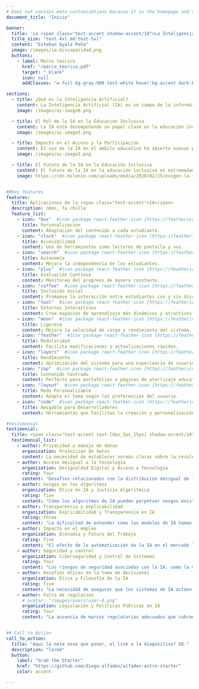 ```yaml
---
# Does not contain meta customizations because it is the homepage and config is already set in the config file
document_title: "Inicio"

banner:
  title: 'La <span class="text-accent shadow-accent/10">La Inteligencia Artificial</span>  aplicada al aprendizaje como soporte para personas con <span class="text-secondary"> discapacidad</span>'
  title_size: "text-4xl md:text-5xl"
  content: "Esteban Ayala Peña"  
  image: /images/ia-discapacidad.png
  buttons:
    - label: Marco teorico
      href: "/marco_teorico.pdf"
      target: "_blank"
      icon: null
      addClasses: "w-full bg-gray-900 text-white hover:bg-accent dark:border-white/10 dark:border"

sections:
  - title: ¿Qué es la Inteligencia Artificial?
    content: La Inteligencia Artificial (IA) es un campo de la informática que busca desarrollar sistemas capaces de realizar tareas que requieren inteligencia humana, como la percepción, el razonamiento, el aprendizaje y la toma de decisiones. A través de diversas tecnologías, la IA permite a las máquinas "aprender" de los datos, adaptarse a diferentes contextos y realizar tareas complejas de manera autónoma.
    image: /images/ai-image8.png

  - title: El Rol de la IA en la Educación Inclusiva
    content: La IA está desempeñando un papel clave en la educación inclusiva, al permitir que las personas con diversas discapacidades tengan acceso a oportunidades de aprendizaje que antes podrían haber sido inaccesibles. La educación inclusiva busca integrar a todos los estudiantes, independientemente de sus habilidades o discapacidades, en el mismo entorno educativo, y la IA facilita esta inclusión al proporcionar herramientas personalizadas que se adaptan a las necesidades específicas de cada alumno.
    image: /images/ai-image5.png

  - title: Impacto en el Acceso y la Participación
    content: El uso de la IA en el ámbito educativo ha abierto nuevas puertas para mejorar el acceso a los contenidos, la participación en las actividades académicas y la interacción social entre los estudiantes. Gracias a herramientas impulsadas por IA, los estudiantes con discapacidades pueden disfrutar de un entorno de aprendizaje más accesible y participativo. La IA elimina barreras tradicionales, como la falta de materiales adaptados o el acceso limitado a métodos de enseñanza especializados.
    image: /images/ai-image3.png

  - title: El Futuro de la IA en la Educación Inclusiva
    content: El futuro de la IA en la educación inclusiva es extremadamente prometedor. Se espera que en los próximos años las herramientas basadas en IA continúen evolucionando, ofreciendo experiencias de aprendizaje aún más personalizadas y adaptativas. Las plataformas de aprendizaje autónomas y los sistemas de asistencia inteligente tienen el potencial de transformar el acceso a la educación, permitiendo que todos los estudiantes, independientemente de sus habilidades o discapacidades, reciban la enseñanza que necesitan para alcanzar su máximo potencial.
    image: https://cdn.milenio.com/uploads/media/2020/02/25/exigen-la-intervencion-de-autoridades.jpg


##key features
features:
  title: Aplicaciones de la <span class="text-accent">IA</span>
  description: nmms, fa chilla
  feature_list:
    - icon: "box"  #icon package react-feather-icon [https://feathericons.com/]
      title: Personalización
      content: Adaptación del contenido a cada estudiante. 
    - icon: "clock"  #icon package react-feather-icon [https://feathericons.com/]
      title: Accesibilidad
      content: Uso de herramientas como lectores de pantalla y voz.
    - icon: "search"  #icon package react-feather-icon [https://feathericons.com/]
      title: Autonomía
      content: Mejora la independencia de los estudiantes.
    - icon: "plus"  #icon package react-feather-icon [https://feathericons.com/]
      title: Evaluación Continua
      content: Monitoreo del progreso de manera constante.
    - icon: "coffee"  #icon package react-feather-icon [https://feathericons.com/]
      title: Inclusión Social
      content: Promueve la interacción entre estudiantes con y sin discapacidad.
    - icon: "tool"  #icon package react-feather-icon [https://feathericons.com/]
      title: Entornos Interactivos
      content: Crea espacios de aprendizaje más dinámicos y atractivos.
    - icon: "moon"  #icon package react-feather-icon [https://feathericons.com/]
      title: Ligereza
      content: Mejora la velocidad de carga y rendimiento del sistema.
    - icon: "feather"  #icon package react-feather-icon [https://feathericons.com/]
      title: Modularidad
      content: Facilita modificaciones y actualizaciones rápidas.
    - icon: "layers"  #icon package react-feather-icon [https://feathericons.com/]
      title: Rendimiento
      content: Optimización del sistema para una experiencia de usuario más fluida.
    - icon: "zap"  #icon package react-feather-icon [https://feathericons.com/]
      title: Contenido Centrado
      content: Perfecto para portafolios o páginas de aterrizaje educativas.
    - icon: "layout"  #icon package react-feather-icon [https://feathericons.com/]
      title: Modo Personalizable
      content: Adapta el tema según las preferencias del usuario.
    - icon: "code"  #icon package react-feather-icon [https://feathericons.com/]
      title: Amigable para Desarrolladores
      content: Herramientas que facilitan la creación y personalización

#testimonial
testimonial:
  title: <span class="text-accent text-[0px_5px_15px] shadow-accent/10">Retos y Desafios</span> de la IA
  testimonial_list:
    - author: Privacidad y manejo de datos
      organization: Proteccion de datos
      content: La necesidad de establecer normas claras sobre la recolección, almacenamiento y uso de los datos personales para evitar violaciones de privacidad.
    - author: Acceso desigual a la tecnología
      organization: Desigualdad Digital y Acceso a Tecnología
      rating: four
      content: "Desafíos relacionados con la distribución desigual de la infraestructura tecnológica que limita el acceso a IA en diversas regiones."
    - author: Sesgos en los algoritmos
      organization: Ética en IA y Justicia Algorítmica
      rating: five
      content: "Cómo los algoritmos de IA pueden perpetuar sesgos existentes en los datos y cómo esto puede afectar decisiones en áreas críticas."
    - author: Transparencia y explicabilidad
      organization: Explicabilidad y Transparencia en IA
      rating: three
      content: "La dificultad de entender cómo los modelos de IA toman decisiones, especialmente en aplicaciones críticas como la medicina y la justicia."
    - author: Impacto en el empleo
      organization: Economía y Futuro del Trabajo
      rating: five
      content: "El efecto de la automatización de la IA en el mercado laboral y los posibles desplazamientos de trabajo, además de cómo adaptarse a esta transición."
    - author: Seguridad y control
      organization: Ciberseguridad y Control de Sistemas
      rating: four
      content: "Los riesgos de seguridad asociados con la IA, como la manipulación o el mal uso de los sistemas de IA en sectores sensibles"
    - author: Desafíos éticos en la toma de decisiones
      organization: Ética y Filosofía de la IA
      rating: five
      content: "La necesidad de asegurar que los sistemas de IA actúen de manera ética, especialmente cuando se les otorgan funciones de toma de decisiones en lugar de humanos."
    - author: Falta de regulación
      # avatar: "/images/users/user-8.png"
      organization: Legislación y Políticas Públicas en IA
      rating: four
      content: "La ausencia de marcos regulatorios adecuados que cubran la rápida evolución de la IA y los posibles impactos de su uso."


## Call to Action
call_to_action:
  title: "Aqui la neta nose que poner, el link a la diapositiva? XD."
  description: "lorem"
  button: 
    label: "Grab the Starter"
    href: "https://github.com/diego-alfadev/alfadev-astro-starter"
    color: accent

---
```

